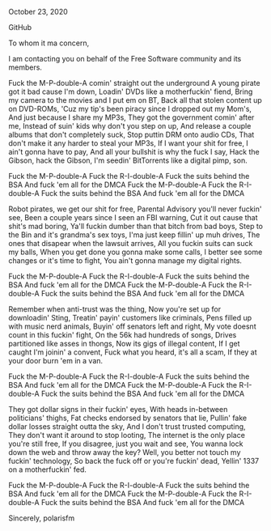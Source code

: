 October 23, 2020

GitHub

To whom it ma concern,

I am contacting you on behalf of the Free Software community and its members.

Fuck the M-P-double-A comin' straight out the underground
A young pirate got it bad cause I'm down,
Loadin' DVDs like a motherfuckin' fiend,
Bring my camera to the movies and I put em on BT,
Back all that stolen content up on DVD-ROMs,
'Cuz my tip's been piracy since I dropped out my Mom's,
And just because I share my MP3s,
They got the government comin' after me,
Instead of suin' kids why don't you step on up,
And release a couple albums that don't completely suck,
Stop puttin DRM onto audio CDs,
That don't make it any harder to steal your MP3s,
If I want your shit for free, I ain't gonna have to pay,
And all your bullshit is why the fuck I say,
Hack the Gibson, hack the Gibson,
I'm seedin' BitTorrents like a digital pimp, son.

Fuck the M-P-double-A
Fuck the R-I-double-A
Fuck the suits behind the BSA
And fuck 'em all for the DMCA
Fuck the M-P-double-A
Fuck the R-I-double-A
Fuck the suits behind the BSA
And fuck 'em all for the DMCA

Robot pirates, we get our shit for free,
Parental Advisory you'll never fuckin' see,
Been a couple years since I seen an FBI warning,
Cut it out cause that shit's mad boring,
Ya'll fuckin dumber than that bitch from bad boys,
Step to the Bin and it's grandma's sex toys,
I'ma just keep fillin' up muh drives,
The ones that disapear when the lawsuit arrives,
All you fuckin suits can suck my balls,
When you get done you gonna make some calls,
I better see some changes or it's time to fight,
You ain't gonna manage my digital rights.

Fuck the M-P-double-A
Fuck the R-I-double-A
Fuck the suits behind the BSA
And fuck 'em all for the DMCA
Fuck the M-P-double-A
Fuck the R-I-double-A
Fuck the suits behind the BSA
And fuck 'em all for the DMCA

Remember when anti-trust was the thing,
Now you're set up for downloadin' Sting,
Treatin' payin' customers like criminals,
Pens filled up with music nerd animals,
Buyin' off senators left and right,
My vote doesnt count in this fuckin' fight,
On the 56k had hundreds of songs,
Drives partitioned like asses in thongs,
Now its gigs of illegal content,
If I get caught I'm joinin' a convent,
Fuck what you heard, it's all a scam,
If they at your door burn 'em in a van.

Fuck the M-P-double-A
Fuck the R-I-double-A
Fuck the suits behind the BSA
And fuck 'em all for the DMCA
Fuck the M-P-double-A
Fuck the R-I-double-A
Fuck the suits behind the BSA
And fuck 'em all for the DMCA

They got dollar signs in their fuckin' eyes,
With heads in-between politicians' thighs,
Fat checks endorsed by senators that lie,
Pullin' fake dollar losses straight outta the sky,
And I don't trust trusted computing,
They don't want it around to stop looting,
The internet is the only place you're still free,
If you disagree, just you wait and see,
You wanna lock down the web and throw away the key?
Well, you better not touch my fuckin' technology,
So back the fuck off or you're fuckin' dead,
Yellin' 1337 on a motherfuckin' fed.

Fuck the M-P-double-A
Fuck the R-I-double-A
Fuck the suits behind the BSA
And fuck 'em all for the DMCA
Fuck the M-P-double-A
Fuck the R-I-double-A
Fuck the suits behind the BSA
And fuck 'em all for the DMCA

Sincerely,
polarisfm
